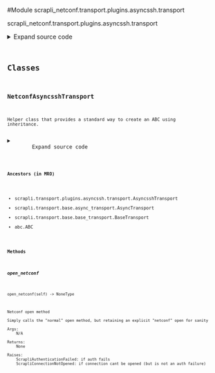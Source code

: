 <link rel="preload stylesheet" as="style" href="https://cdnjs.cloudflare.com/ajax/libs/10up-sanitize.css/11.0.1/sanitize.min.css" integrity="sha256-PK9q560IAAa6WVRRh76LtCaI8pjTJ2z11v0miyNNjrs=" crossorigin>
<link rel="preload stylesheet" as="style" href="https://cdnjs.cloudflare.com/ajax/libs/10up-sanitize.css/11.0.1/typography.min.css" integrity="sha256-7l/o7C8jubJiy74VsKTidCy1yBkRtiUGbVkYBylBqUg=" crossorigin>
<link rel="stylesheet preload" as="style" href="https://cdnjs.cloudflare.com/ajax/libs/highlight.js/10.1.1/styles/github.min.css" crossorigin>
<script defer src="https://cdnjs.cloudflare.com/ajax/libs/highlight.js/10.1.1/highlight.min.js" integrity="sha256-Uv3H6lx7dJmRfRvH8TH6kJD1TSK1aFcwgx+mdg3epi8=" crossorigin></script>
<script>window.addEventListener('DOMContentLoaded', () => hljs.initHighlighting())</script>















#Module scrapli_netconf.transport.plugins.asyncssh.transport

scrapli_netconf.transport.plugins.asyncssh.transport

<details class="source">
    <summary>
        <span>Expand source code</span>
    </summary>
    <pre>
        <code class="python">
"""scrapli_netconf.transport.plugins.asyncssh.transport"""
import asyncio

from asyncssh import connect
from asyncssh.connection import SSHClientConnection
from asyncssh.misc import ChannelOpenError, PermissionDenied

from scrapli.exceptions import ScrapliAuthenticationFailed, ScrapliConnectionNotOpened
from scrapli.transport.plugins.asyncssh.transport import AsyncsshTransport, PluginTransportArgs

# imported from base driver
_ = PluginTransportArgs


class NetconfAsyncsshTransport(AsyncsshTransport):
    async def open_netconf(self) -> None:
        """
        Netconf open method

        Simply calls the "normal" open method, but retaining an explicit "netconf" open for sanity

        Args:
            N/A

        Returns:
            None

        Raises:
            ScrapliAuthenticationFailed: if auth fails
            ScrapliConnectionNotOpened: if connection cant be opened (but is not an auth failure)

        """
        if self.plugin_transport_args.auth_strict_key:
            self.logger.debug(
                f"Attempting to validate {self._base_transport_args.host} public key is in known "
                f"hosts"
            )
            self._verify_key()

        # we already fetched host/port/user from the user input and/or the ssh config file, so we
        # want to use those explicitly. likewise we pass config file we already found. set known
        # hosts and agent to None so we can not have an agent and deal w/ known hosts ourselves
        common_args = {
            "host": self._base_transport_args.host,
            "port": self._base_transport_args.port,
            "username": self.plugin_transport_args.auth_username,
            "known_hosts": None,
            "agent_path": None,
            "config": self.plugin_transport_args.ssh_config_file,
        }

        try:
            self.session: SSHClientConnection = await asyncio.wait_for(
                connect(
                    client_keys=self.plugin_transport_args.auth_private_key,
                    password=self.plugin_transport_args.auth_password,
                    preferred_auth=(
                        "publickey",
                        "keyboard-interactive",
                        "password",
                    ),
                    **common_args,
                ),
                timeout=self._base_transport_args.timeout_socket,
            )
        except PermissionDenied as exc:
            msg = "all authentication methods failed"
            self.logger.critical(msg)
            raise ScrapliAuthenticationFailed(msg) from exc
        except asyncio.TimeoutError as exc:
            msg = "timed out opening connection to device"
            self.logger.critical(msg)
            raise ScrapliAuthenticationFailed(msg) from exc

        # it seems we must pass a terminal type to force a pty(?) which i think we want in like...
        # every case?? https://invisible-island.net/ncurses/ncurses.faq.html#xterm_color
        # set encoding to None so we get bytes for consistency w/ other scrapli transports
        # request_pty seems to be safe to set to "false" but leaving it at auto which seems closer
        # to the default behavior. With this omitted (as was previously) connecting to junos devices
        # on port 830 worked w/ system transport but *not* asyncssh because the pty request failed
        try:
            self.stdin, self.stdout, _ = await self.session.open_session(
                term_type="xterm", encoding=None, subsystem="netconf", request_pty="auto"
            )
        except ChannelOpenError as exc:
            msg = (
                "Failed to open Channel -- do you have the right port? Most often the netconf "
                "port is 22 or 830!"
            )
            self.logger.critical(msg)
            raise ScrapliConnectionNotOpened(msg) from exc

        if not self.session:
            raise ScrapliConnectionNotOpened

        if self.plugin_transport_args.auth_strict_key:
            self.logger.debug(
                f"Attempting to validate {self._base_transport_args.host} public key is in known "
                f"hosts and is valid"
            )
            self._verify_key_value()
        </code>
    </pre>
</details>



## Classes

### NetconfAsyncsshTransport


```text
Helper class that provides a standard way to create an ABC using
inheritance.
```

<details class="source">
    <summary>
        <span>Expand source code</span>
    </summary>
    <pre>
        <code class="python">
class NetconfAsyncsshTransport(AsyncsshTransport):
    async def open_netconf(self) -> None:
        """
        Netconf open method

        Simply calls the "normal" open method, but retaining an explicit "netconf" open for sanity

        Args:
            N/A

        Returns:
            None

        Raises:
            ScrapliAuthenticationFailed: if auth fails
            ScrapliConnectionNotOpened: if connection cant be opened (but is not an auth failure)

        """
        if self.plugin_transport_args.auth_strict_key:
            self.logger.debug(
                f"Attempting to validate {self._base_transport_args.host} public key is in known "
                f"hosts"
            )
            self._verify_key()

        # we already fetched host/port/user from the user input and/or the ssh config file, so we
        # want to use those explicitly. likewise we pass config file we already found. set known
        # hosts and agent to None so we can not have an agent and deal w/ known hosts ourselves
        common_args = {
            "host": self._base_transport_args.host,
            "port": self._base_transport_args.port,
            "username": self.plugin_transport_args.auth_username,
            "known_hosts": None,
            "agent_path": None,
            "config": self.plugin_transport_args.ssh_config_file,
        }

        try:
            self.session: SSHClientConnection = await asyncio.wait_for(
                connect(
                    client_keys=self.plugin_transport_args.auth_private_key,
                    password=self.plugin_transport_args.auth_password,
                    preferred_auth=(
                        "publickey",
                        "keyboard-interactive",
                        "password",
                    ),
                    **common_args,
                ),
                timeout=self._base_transport_args.timeout_socket,
            )
        except PermissionDenied as exc:
            msg = "all authentication methods failed"
            self.logger.critical(msg)
            raise ScrapliAuthenticationFailed(msg) from exc
        except asyncio.TimeoutError as exc:
            msg = "timed out opening connection to device"
            self.logger.critical(msg)
            raise ScrapliAuthenticationFailed(msg) from exc

        # it seems we must pass a terminal type to force a pty(?) which i think we want in like...
        # every case?? https://invisible-island.net/ncurses/ncurses.faq.html#xterm_color
        # set encoding to None so we get bytes for consistency w/ other scrapli transports
        # request_pty seems to be safe to set to "false" but leaving it at auto which seems closer
        # to the default behavior. With this omitted (as was previously) connecting to junos devices
        # on port 830 worked w/ system transport but *not* asyncssh because the pty request failed
        try:
            self.stdin, self.stdout, _ = await self.session.open_session(
                term_type="xterm", encoding=None, subsystem="netconf", request_pty="auto"
            )
        except ChannelOpenError as exc:
            msg = (
                "Failed to open Channel -- do you have the right port? Most often the netconf "
                "port is 22 or 830!"
            )
            self.logger.critical(msg)
            raise ScrapliConnectionNotOpened(msg) from exc

        if not self.session:
            raise ScrapliConnectionNotOpened

        if self.plugin_transport_args.auth_strict_key:
            self.logger.debug(
                f"Attempting to validate {self._base_transport_args.host} public key is in known "
                f"hosts and is valid"
            )
            self._verify_key_value()
        </code>
    </pre>
</details>


#### Ancestors (in MRO)
- scrapli.transport.plugins.asyncssh.transport.AsyncsshTransport
- scrapli.transport.base.async_transport.AsyncTransport
- scrapli.transport.base.base_transport.BaseTransport
- abc.ABC
#### Methods

    

##### open_netconf
`open_netconf(self) ‑> NoneType`

```text
Netconf open method

Simply calls the "normal" open method, but retaining an explicit "netconf" open for sanity

Args:
    N/A

Returns:
    None

Raises:
    ScrapliAuthenticationFailed: if auth fails
    ScrapliConnectionNotOpened: if connection cant be opened (but is not an auth failure)
```